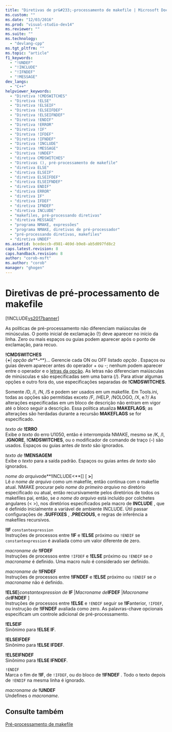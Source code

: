 ```yaml
---
title: "Diretivas de pr&#233;-processamento de makefile | Microsoft Docs"
ms.custom: ""
ms.date: "12/03/2016"
ms.prod: "visual-studio-dev14"
ms.reviewer: ""
ms.suite: ""
ms.technology: 
  - "devlang-cpp"
ms.tgt_pltfrm: ""
ms.topic: "article"
f1_keywords: 
  - "!UNDEF"
  - "!INCLUDE"
  - "!IFNDEF"
  - "!MESSAGE"
dev_langs: 
  - "C++"
helpviewer_keywords: 
  - "Diretiva !CMDSWITCHES"
  - "Diretiva !ELSE"
  - "Diretiva !ELSEIF"
  - "Diretiva !ELSEIFDEF"
  - "Diretiva !ELSEIFNDEF"
  - "Diretiva !ENDIF"
  - "Diretiva !ERROR"
  - "Diretiva !IF"
  - "Diretiva !IFDEF"
  - "Diretiva !IFNDEF"
  - "Diretiva !INCLUDE"
  - "Diretiva !MESSAGE"
  - "Diretiva !UNDEF"
  - "diretiva CMDSWITCHES"
  - "Diretivas (), pré-processamento de makefile"
  - "diretiva ELSE"
  - "diretiva ELSEIF"
  - "diretiva ELSEIFDEF"
  - "diretiva ELSEIFNDEF"
  - "diretiva ENDIF"
  - "diretiva ERROR"
  - "diretiva IF"
  - "diretiva IFDEF"
  - "diretiva IFNDEF"
  - "diretiva INCLUDE"
  - "makefiles, pré-processando diretivas"
  - "diretiva MESSAGE"
  - "programa NMAKE, expressões"
  - "programa NMAKE, diretivas de pré-processador"
  - "pré-processando diretivas, makefiles"
  - "diretiva UNDEF"
ms.assetid: bcedeccb-d981-469d-b9e8-ab5d097fd8c2
caps.latest.revision: 8
caps.handback.revision: 8
author: "corob-msft"
ms.author: "corob"
manager: "ghogen"
---
```

# Diretivas de pr&#233;-processamento de makefile
[!INCLUDE[vs2017banner](../assembler/inline/includes/vs2017banner.md)]

As políticas de pré\-processamento não diferenciam maiúsculas de minúsculas.  O ponto inicial de exclamação \(\!\) deve aparecer no início da linha.  Zero ou mais espaços ou guias podem aparecer após o ponto de exclamação, para recuo.  
  
 **\!CMDSWITCHES**  
 {**\+**&#124; *opção de***–**}…  Gerencie cada ON ou OFF listado *opção* .  Espaços ou guias devem aparecer antes do operador \+ ou \-; nenhum podem aparecer entre o operador e o [letras da opção](../Topic/NMAKE%20Options.md).  As letras não diferenciam maiúsculas de minúsculas e são especificadas sem uma barra \(\/\).  Para ativar algumas opções e outro fora do, use especificações separadas de **\!CMDSWITCHES**.  
  
 Somente \/D, \/I, \/N, \/S e podem ser usados em um makefile.  Em Tools.ini, todas as opções são permitidas exceto \/F, \/HELP, \/NOLOGO, \/X, e.?\/  As alterações especificadas em um bloco de descrição não entram em vigor até o bloco seguir a descrição.  Essa política atualiza **MAKEFLAGS**; as alterações são herdadas durante a recursão **MAKEFLAGS** se for especificado.  
  
 *texto de* **\!ERRO**  
 Exibe *o texto* do erro U1050, então é interrompida NMAKE, mesmo se \/K, \/I, **.IGNORE**, **\!CMDSWITCHES**, ou o modificador de comando de traço \(–\) são usados.  Espaços ou guias antes *de texto* são ignorados.  
  
 *texto de* **\!MENSAGEM**  
 Exibe o *texto* para a saída padrão.  Espaços ou guias antes *de texto* são ignorados.  
  
 *nome do arquivo*de**\!INCLUDE\<**\[\] \[ **\>**\]  
 Lê *o nome de arquivo* como um makefile, então continua com o makefile atual.  NMAKE procurar pelo *nome do primeiro arquivo* no diretório especificado ou atual, então recursivamente pelos diretórios de todos os makefiles pai, então, se *o nome do arquivo* está incluído por colchetes angulares \(\< \>\), nos diretórios especificados pela macro de **INCLUDE** , que é definido inicialmente a variável de ambiente INCLUDE.  Útil passar configurações de **.SUFFIXES** , **.PRECIOUS**, e regras de inferência a makefiles recursivos.  
  
 **\!IF**  `constantexpression`  
 Instruções de processos entre **\!IF** e **\!ELSE** próximo ou `!ENDIF` se `constantexpression` é avaliada como um valor diferente de zero.  
  
 *macroname de* **\!IFDEF**  
 Instruções de processos entre `!IFDEF` e **\!ELSE** próximo ou `!ENDIF` se *o macroname* é definido.  Uma macro nulo é considerado ser definido.  
  
 *macroname de* **\!IFNDEF**  
 Instruções de processos entre **\!IFNDEF** e **\!ELSE** próximo ou `!ENDIF` se *o macroname* não é definido.  
  
 **\!ELSE**\[*constantexpression de* **IF** &#124;*Macroname de***IFDEF** &#124;*Macroname de***IFNDEF** \]  
 Instruções de processos entre **\!ELSE** e `!ENDIF` seguir se **\!IF**anterior, `!IFDEF`, ou instrução de **\!IFNDEF** avaliada como zero.  As palavras\-chave opcionais especificam um controle adicional de pré\-processamento.  
  
 **\!ELSEIF**  
 Sinônimo para **\!ELSE IF**.  
  
 **\!ELSEIFDEF**  
 Sinônimo para **\!ELSE IFDEF**.  
  
 **\!ELSEIFNDEF**  
 Sinônimo para **\!ELSE IFNDEF**.  
  
 `!ENDIF`  
 Marca o fim de **\!IF**, de `!IFDEF`, ou do bloco de **\!IFNDEF** .  Todo o texto depois de `!ENDIF` na mesma linha é ignorado.  
  
 *macroname de* **\!UNDEF**  
 Undefines o *macroname*.  
  
## Consulte também  
 [Pré\-processamento de makefile](../Topic/Makefile%20Preprocessing.md)
